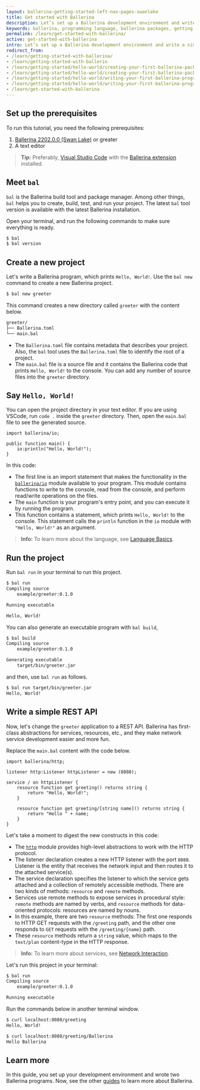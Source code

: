 ```yaml
---
layout: ballerina-getting-started-left-nav-pages-swanlake
title: Get started with Ballerina
description: Let’s set up a Ballerina development environment and write a simple Ballerina program.
keywords: ballerina, programming language, ballerina packages, getting started
permalink: /learn/get-started-with-ballerina/
active: get-started-with-ballerina
intro: Let’s set up a Ballerina development environment and write a simple Ballerina program.
redirect_from:
- /learn/getting-started-with-ballerina/
- /learn/getting-started-with-ballerin
- /learn/getting-started/hello-world/creating-your-first-ballerina-package
- /learn/getting-started/hello-world/creating-your-first-ballerina-package/
- /learn/getting-started/hello-world/writing-your-first-ballerina-program
- /learn/getting-started/hello-world/writing-your-first-ballerina-program/
- /learn/get-started-with-ballerina
---
```


## Set up the prerequisites

To run this tutorial, you need the following prerequisites:

1. [Ballerina 2202.0.0 (Swan Lake)](https://ballerina.io/learn/installing-ballerina/setting-up-ballerina/) or greater
2. A text editor
  >**Tip:** Preferably, [Visual Studio Code](https://code.visualstudio.com/) with the [Ballerina extension](https://marketplace.visualstudio.com/items?itemName=WSO2.ballerina) installed.

## Meet `bal`

`bal` is the Ballerina build tool and package manager. Among other things, `bal` helps you to create, build, test, and run your project. The latest `bal` tool version is available with the latest Ballerina installation. 

Open your terminal, and run the following commands to make sure everything is ready.

```bash
$ bal
$ bal version
```

## Create a new project

Let's write a Ballerina program, which prints `Hello, World!`. Use the `bal new` command to create a new Ballerina project. 

```bash
$ bal new greeter
```

This command creates a new directory called `greeter` with the content below.

```bash
greeter/
├── Ballerina.toml
└── main.bal
```

- The `Ballerina.toml` file contains metadata that describes your project. Also, the `bal` tool uses the `Ballerina.toml` file to identify the root of a project.
- The `main.bal` file is a source file and it contains the Ballerina code that prints `Hello, World!` to the console. You can add any number of source files into the `greeter` directory.

## Say `Hello, World!`

You can open the project directory in your text editor. If you are using VSCode, run `code .` inside the `greeter` directory. Then, open the `main.bal` file to see the generated source.

```ballerina
import ballerina/io;

public function main() {
    io:println("Hello, World!");
}
```

In this code:

- The first line is an import statement that makes the functionality in the [`ballerina/io`](https://lib.ballerina.io/ballerina/io/latest) module available to your program. This module contains functions to write to the console, read from the console, and perform read/write operations on the files.
- The `main` function is your program's entry point, and you can execute it by running the program. 
- This function contains a statement, which prints `Hello, World!` to the console. This statement calls the `println` function in the `io` module with `"Hello, World!"` as an argument.

>**Info:** To learn more about the language, see [Language Basics](/learn/language-basics/). 

## Run the project

Run `bal run` in your terminal to run this project.

```bash
$ bal run
Compiling source
	example/greeter:0.1.0

Running executable

Hello, World!
```

You can also generate an executable program with `bal build`,

```bash
$ bal build
Compiling source
	example/greeter:0.1.0

Generating executable
	target/bin/greeter.jar
```

and then, use `bal run` as follows.

```bash
$ bal run target/bin/greeter.jar
Hello, World!
```

## Write a simple REST API

Now, let's change the `greeter` application to a REST API. Ballerina has first-class abstractions for services, resources, etc., and they make network service development easier and more fun. 

Replace the `main.bal` content with the code below.

```ballerina
import ballerina/http;

listener http:Listener httpListener = new (8080);

service / on httpListener {
    resource function get greeting() returns string { 
        return "Hello, World!"; 
    }

    resource function get greeting/[string name]() returns string { 
        return "Hello " + name; 
    }
}
```

Let's take a moment to digest the new constructs in this code:

- The [`http`](https://lib.ballerina.io/ballerina/http/latest) module provides high-level abstractions to work with the HTTP protocol. 
- The listener declaration creates a new HTTP listener with the port `8080`. Listener is the entity that receives the network input and then routes it to the attached service(s).
- The service declaration specifies the listener to which the service gets attached and a collection of remotely accessible methods. There are two kinds of methods: `resource` and `remote` methods.
- Services use remote methods to expose services in procedural style: `remote` methods are named by verbs, and `resource` methods for data-oriented protocols: resources are named by nouns.
- In this example, there are two `resource` methods: The first one responds to HTTP GET requests with the `/greeting` path, and the other one responds to `GET` requests with the `/greeting/{name}` path.
- These `resource` methods return a `string` value, which maps to the `text/plan` content-type in the HTTP response.

>**Info:** To learn more about services, see [Network Interaction](/learn/distinctive-language-features/network-interaction/). 

Let's run this project in your terminal:

```bash
$ bal run
Compiling source
	example/greeter:0.1.0

Running executable
```

Run the commands below in another terminal window.

```bash
$ curl localhost:8080/greeting
Hello, World!

$ curl localhost:8080/greeting/Ballerina
Hello Ballerina
```

## Learn more

In this guide, you set up your development environment and wrote two Ballerina programs. Now, see the other [guides](/learn/) to learn more about Ballerina.

